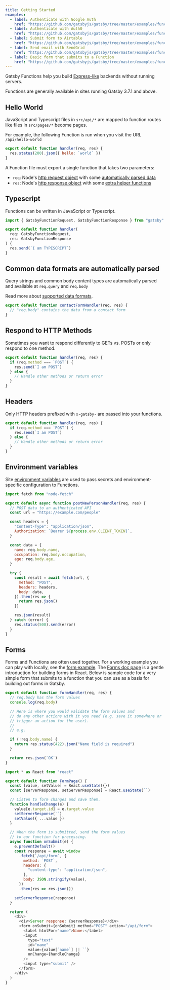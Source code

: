 ```yaml
---
title: Getting Started
examples:
  - label: Authenticate with Google Auth
    href: "https://github.com/gatsbyjs/gatsby/tree/master/examples/functions-google-auth"
  - label: Authenticate with Auth0
    href: "https://github.com/gatsbyjs/gatsby/tree/master/examples/functions-auth0"
  - label: Submit form to Airtable
    href: "https://github.com/gatsbyjs/gatsby/tree/master/examples/functions-airtable-form"
  - label: Send email with SendGrid
    href: "https://github.com/gatsbyjs/gatsby/tree/master/examples/functions-sendgrid-email"
  - label: Basic form that submits to a Function
    href: "https://github.com/gatsbyjs/gatsby/tree/master/examples/functions-basic-form"
---
```


Gatsby Functions help you build [Express-like](https://expressjs.com/) backends without running servers.

Functions are generally available in sites running Gatsby 3.7.1 and above.

## Hello World

JavaScript and Typescript files in `src/api/*` are mapped to function routes like files in `src/pages/*` become pages.

For example, the following Function is run when you visit the URL `/api/hello-world`

```js:title=src/api/hello-world.js
export default function handler(req, res) {
  res.status(200).json({ hello: `world` })
}
```

A Function file must export a single function that takes two parameters:

- `req`: Node's [http request object](https://nodejs.org/api/http.html#http_class_http_incomingmessage) with some [automatically parsed data](/docs/how-to/functions/getting-started/#common-data-formats-are-automatically-parsed)
- `res`: Node's [http response object](https://nodejs.org/api/http.html#http_class_http_serverresponse) with some [extra helper functions](/docs/how-to/functions/middleware-and-helpers/#res-helpers)

## Typescript

Functions can be written in JavaScript or Typescript.

```ts:title=src/api/typescript.ts
import { GatsbyFunctionRequest, GatsbyFunctionResponse } from "gatsby"

export default function handler(
  req: GatsbyFunctionRequest,
  res: GatsbyFunctionResponse
) {
  res.send(`I am TYPESCRIPT`)
}
```

## Common data formats are automatically parsed

Query strings and common body content types are automatically parsed and available at `req.query` and `req.body`

Read more about [supported data formats](/docs/how-to/functions/middleware-and-helpers).

```js:title=src/api/contact-form.js
export default function contactFormHandler(req, res) {
  // "req.body" contains the data from a contact form
}
```

## Respond to HTTP Methods

Sometimes you want to respond differently to GETs vs. POSTs or only respond
to one method.

```js:title=src/api/method-example.js
export default function handler(req, res) {
  if (req.method === `POST`) {
    res.send(`I am POST`)
  } else {
    // Handle other methods or return error
  }
}
```

## Headers

Only HTTP headers prefixed with `x-gatsby-` are passed into your functions.

```js:title=src/api/method-example.js
export default function handler(req, res) {
  if (req.method === `POST`) {
    res.send(`I am POST`)
  } else {
    // Handle other methods or return error
  }
}
```

## Environment variables

Site [environment variables](/docs/how-to/local-development/environment-variables) are used to pass secrets and environment-specific configuration to Functions.

```js:title=src/api/users/[id].js
import fetch from "node-fetch"

export default async function postNewPersonHandler(req, res) {
  // POST data to an authenticated API
  const url = "https://example.com/people"

  const headers = {
    "Content-Type": "application/json",
    Authorization: `Bearer ${process.env.CLIENT_TOKEN}`,
  }

  const data = {
    name: req.body.name,
    occupation: req.body.occupation,
    age: req.body.age,
  }

  try {
    const result = await fetch(url, {
      method: "POST",
      headers: headers,
      body: data,
    }).then(res => {
      return res.json()
    })

    res.json(result)
  } catch (error) {
    res.status(500).send(error)
  }
}
```

## Forms

Forms and Functions are often used together. For a working example you can play with locally, see the [form example](https://github.com/gatsbyjs/gatsby/tree/master/examples/functions-basic-form). The [Forms doc page](/docs/how-to/adding-common-features/adding-forms/) is a gentle introduction for building forms in React. Below is sample code for a very simple form that submits to a function that you can use as a basis for building out forms in Gatsby.

```js:title=src/api/form.js
export default function formHandler(req, res) {
  // req.body has the form values
  console.log(req.body)

  // Here is where you would validate the form values and
  // do any other actions with it you need (e.g. save it somewhere or
  // trigger an action for the user).
  //
  // e.g.

  if (!req.body.name) {
    return res.status(422).json("Name field is required")
  }

  return res.json(`OK`)
}
```

```js:title=src/pages/form.js
import * as React from "react"

export default function FormPage() {
  const [value, setValue] = React.useState({})
  const [serverResponse, setServerResponse] = React.useState(``)

  // Listen to form changes and save them.
  function handleChange(e) {
    value[e.target.id] = e.target.value
    setServerResponse(``)
    setValue({ ...value })
  }

  // When the form is submitted, send the form values
  // to our function for processing.
  async function onSubmit(e) {
    e.preventDefault()
    const response = await window
      .fetch(`/api/form`, {
        method: `POST`,
        headers: {
          "content-type": "application/json",
        },
        body: JSON.stringify(value),
      })
      .then(res => res.json())

    setServerResponse(response)
  }

  return (
    <div>
      <div>Server response: {serverResponse}</div>
      <form onSubmit={onSubmit} method="POST" action="/api/form">
        <label htmlFor="name">Name:</label>
        <input
          type="text"
          id="name"
          value={value[`name`] || ``}
          onChange={handleChange}
        />
        <input type="submit" />
      </form>
    </div>
  )
}
```
